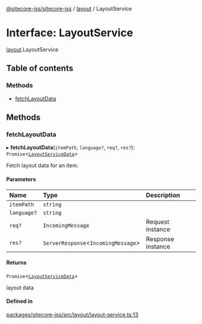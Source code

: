 [@sitecore-jss/sitecore-jss](../README.md) / [layout](../modules/layout.md) / LayoutService

# Interface: LayoutService

[layout](../modules/layout.md).LayoutService

## Table of contents

### Methods

- [fetchLayoutData](layout.LayoutService.md#fetchlayoutdata)

## Methods

### fetchLayoutData

▸ **fetchLayoutData**(`itemPath`, `language?`, `req?`, `res?`): `Promise`\<[`LayoutServiceData`](layout.LayoutServiceData.md)\>

Fetch layout data for an item.

#### Parameters

| Name | Type | Description |
| :------ | :------ | :------ |
| `itemPath` | `string` |  |
| `language?` | `string` |  |
| `req?` | `IncomingMessage` | Request instance |
| `res?` | `ServerResponse`\<`IncomingMessage`\> | Response instance |

#### Returns

`Promise`\<[`LayoutServiceData`](layout.LayoutServiceData.md)\>

layout data

#### Defined in

[packages/sitecore-jss/src/layout/layout-service.ts:13](https://github.com/Sitecore/jss/blob/05849806a/packages/sitecore-jss/src/layout/layout-service.ts#L13)
